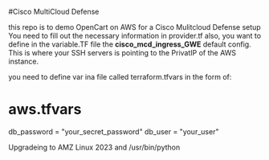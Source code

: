 #Cisco MultiCloud Defense

this repo is to demo OpenCart on AWS for a Cisco Mulitcloud Defense setup
You need to fill out the necessary information in provider.tf
 also, you want to define in the variable.TF file the **cisco_mcd_ingress_GWE** default config. This is where your SSH servers is pointing to the PrivatIP of the AWS instance. 

you need to define var ina file called terraform.tfvars in the form of:
# aws.tfvars
db_password = "your_secret_password"
db_user     = "your_user"


Upgradeing to AMZ Linux 2023 and /usr/bin/python 